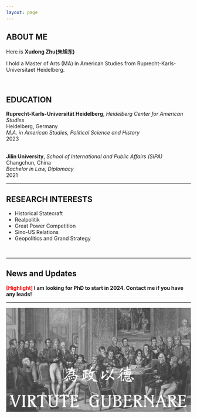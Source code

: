 ```yaml
---
layout: page
---
```


## ABOUT ME

Here is **Xudong Zhu(朱旭东)**

I hold a Master of Arts (MA) in American Studies from Ruprecht-Karls-Universitaet Heidelberg.

<br>

## EDUCATION

**Ruprecht-Karls-Universität Heidelberg**, *Heidelberg Center for American Studies* <br> 
Heidelberg, Germany <br>
*M.A. in American Studies, Political Science and History*<br>
2023 <br><br>

**Jilin University**, *School of International and Public Affairs (SIPA)*<br>
Changchun, China <br>
*Bachelor in Law, Diplomacy* <br>
2021 <br>
<hr>

## RESEARCH INTERESTS

- Historical Statecraft
- Realpolitik
- Great Power Competition
- Sino-US Relations
- Geopolitics and Grand Strategy

<br>
<hr>

## News and Updates

**<font color='red'>[Highlight]</font> I am looking for PhD to start in 2024. Contact me if you have any leads!**<br>
<hr>

![Desktop View](images/wk.png)
